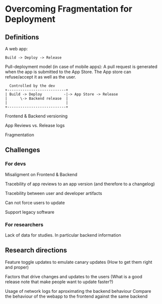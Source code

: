 # Overcoming Fragmentation for Deployment

## Definitions

A web app:
```
Build -> Deploy -> Release
```

Pull-deployment model (in case of mobile apps): A pull request is generated when the app is submitted to the App Store. The App store can refuse/accept it as well as the user.

```
  Controlled by the dev
+---------------------------+
| Build -> Deploy          -|-> App Store -> Release 
|      \-> Backend release  |
|                           |
+---------------------------+
```

Frontend & Backend versioning

App Reviews vs. Release logs

Fragmentation

## Challenges

### For devs
Misaligment on Frontend & Backend

Tracebility of app reviews to an app version (and therefore to a changelog)

Tracebility between user and developer artifacts

Can not force users to update

Support legacy software

### For researchers
Lack of data for studies. In particular backend information

## Research directions

Feature toggle updates to emulate canary updates (How to get them right and proper)

Factors that drive changes and updates to the users
  (What is a good release note that make people want to update faster?)
  
Usage of network logs for aproximating the backend behaviour
Compare the behaviour of the webapp to the frontend against the same backend

